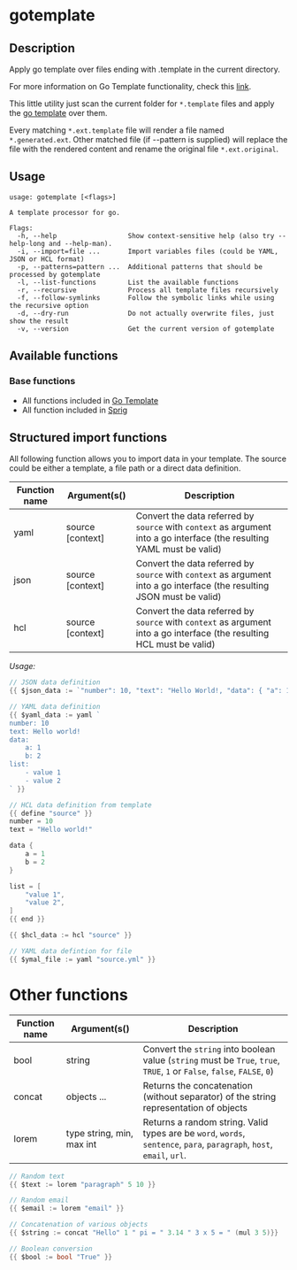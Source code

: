 # gotemplate

## Description

Apply go template over files ending with .template in the current directory.

For more information on Go Template functionality, check this [link](https://golang.org/pkg/text/template).

This little utility just scan the current folder for `*.template` files and apply the [go template](https://golang.org/pkg/text/template) over them.

Every matching `*.ext.template` file will render a file named `*.generated.ext`. Other matched file (if --pattern is supplied) will replace the file with the rendered content and rename the original file `*.ext.original`.

## Usage

```text
usage: gotemplate [<flags>]

A template processor for go.

Flags:
  -h, --help                  Show context-sensitive help (also try --help-long and --help-man).
  -i, --import=file ...       Import variables files (could be YAML, JSON or HCL format)
  -p, --patterns=pattern ...  Additional patterns that should be processed by gotemplate
  -l, --list-functions        List the available functions
  -r, --recursive             Process all template files recursively
  -f, --follow-symlinks       Follow the symbolic links while using the recursive option
  -d, --dry-run               Do not actually overwrite files, just show the result
  -v, --version               Get the current version of gotemplate
```

## Available functions

### Base functions

* All functions included in [Go Template](https://golang.org/pkg/text/template) 
* All function included in [Sprig](http://masterminds.github.io/sprig)

## Structured import functions

All following function allows you to import data in your template. The source could be either a template, a file path or
a direct data definition.

Function name | Argument(s() |Description
--- | --- | ---
yaml | source [context] | Convert the data referred by `source` with `context` as argument into a go interface (the resulting YAML must be valid)
json | source [context] | Convert the data referred by `source` with `context` as argument into a go interface (the resulting JSON must be valid)
hcl | source [context] | Convert the data referred by `source` with `context` as argument into a go interface (the resulting HCL must be valid)

_Usage:_

```go
// JSON data definition
{{ $json_data := `"number": 10, "text": "Hello World!, "data": { "a": 1 }, "list": ["value 1, "value 2"]` | json }}

// YAML data definition
{{ $yaml_data := yaml `
number: 10
text: Hello world!
data:
    a: 1
    b: 2
list:
    - value 1
    - value 2
` }}

// HCL data definition from template
{{ define "source" }}
number = 10
text = "Hello world!"

data {
    a = 1
    b = 2
}

list = [
    "value 1",
    "value 2",
]
{{ end }}

{{ $hcl_data := hcl "source" }}

// YAML data defintion for file
{{ $ymal_file := yaml "source.yml" }}
```

# Other functions

Function name | Argument(s() |Description
--- | --- | ---
bool | string | Convert the `string` into boolean value (`string` must be `True`, `true`, `TRUE`, `1` or `False`, `false`, `FALSE`, `0`)
concat | objects ... | Returns the concatenation (without separator) of the string representation of objects
lorem | type string, min, max int | Returns a random string. Valid types are be `word`, `words`, `sentence`, `para`, `paragraph`, `host`, `email`, `url`.

```go
// Random text
{{ $text := lorem "paragraph" 5 10 }}

// Random email
{{ $email := lorem "email" }}

// Concatenation of various objects
{{ $string := concat "Hello" 1 " pi = " 3.14 " 3 x 5 = " (mul 3 5)}}

// Boolean conversion
{{ $bool := bool "True" }}
```
